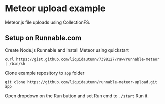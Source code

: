 Meteor upload example
===================

Meteor.js file uploads using CollectionFS.

Setup on Runnable.com
-------------------
Create Node.js Runnable and install Meteor using quickstart
```
curl https://gist.github.com/liquidautumn/7398127/raw/runnable-meteor | /bin/sh
```
Clone example repository to `app` folder
```
git clone https://github.com/liquidautumn/runnable-meteor-upload.git app
```
Open dropdown on the Run button and set Run cmd to `./start`
Run it.